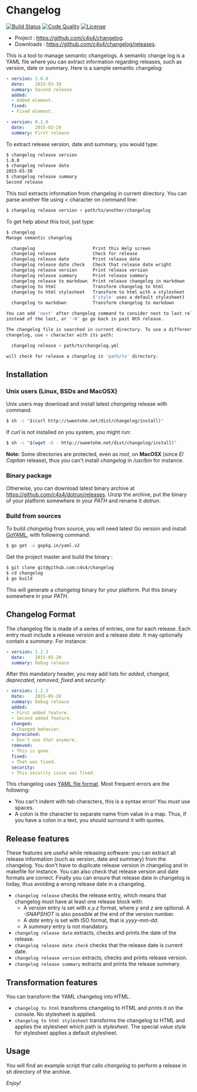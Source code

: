 # Changelog

[![Build Status](https://travis-ci.org/c4s4/changelog.svg?branch=master)](https://travis-ci.org/c4s4/changelog)
[![Code Quality](https://goreportcard.com/badge/github.com/c4s4/changelog)](https://goreportcard.com/report/github.com/c4s4/changelog)
[![License](https://img.shields.io/badge/License-Apache%202.0-blue.svg)](https://opensource.org/licenses/Apache-2.0)
<!--
[![Coverage Report](https://coveralls.io/repos/github/c4s4/changelog/badge.svg?branch=master)](https://coveralls.io/github/c4s4/changelog?branch=master)
-->

- Project : <https://github.com/c4s4/changelog>.
- Downloads : <https://github.com/c4s4/changelog/releases>.

This is a tool to manage semantic changelogs. A semantic change log is a YAML file where you can extract information regarding releases, such as version, date or summary. Here is a sample semantic changelog:

```yaml
- version: 1.0.0
  date:    2015-03-30
  summary: Second release
  added:
  - Added element.
  fixed:
  - Fixed element.

- version: 0.1.0
  date:    2015-03-29
  summary: First release
```

To extract release version, date and summary, you would type:

```bash
$ changelog release version
1.0.0
$ changelog release date
2015-03-30
$ changelog release summary
Second release
```

This tool extracts information from changelog in current directory. You can parse another file using *<* character on command line:

```bash
$ changelog release version < path/to/another/changelog
```

To get help about this tool, just type:

```bash
$ changelog
Manage semantic changelog

  changelog                      Print this Help screen
  changelog release              Check for release
  changelog release date         Print release date
  changelog release date check   Check that release date wright
  changelog release version      Print release version
  changelog release summary      Print release summary
  changelog release to markdown  Print release changelog in markdown
  changelog to html              Transform changelog to html
  changelog to html stylesheet   Transform to html with a stylesheet
                                 ('style' uses a default stylesheet)
  changelog to markdown          Transform changelog to markdown

You can add 'next' after changelog command to consider next to last release
instead of the last, or '-N' go go back in past Nth release.

The changelog file is searched in current directory. To use a different
changelog, use < character with its path:

  changelog release < path/to/changelog.yml

will check for release a changelog in 'path/to' directory.
```

## Installation

### Unix users (Linux, BSDs and MacOSX)

Unix users may download and install latest *changelog* release with command:

```bash
$ sh -c "$(curl http://sweetohm.net/dist/changelog/install)"
```

If *curl* is not installed on you system, you might run:

```bash
$ sh -c "$(wget -O - http://sweetohm.net/dist/changelog/install)"
```

**Note:** Some directories are protected, even as *root*, on **MacOSX** (since *El Capitan* release), thus you can't install *changelog* in */usr/bin* for instance.

### Binary package

Otherwise, you can download latest binary archive at <https://github.com/c4s4/dotrun/releases>. Unzip the archive, put the binary of your platform somewhere in your *PATH* and rename it *dotrun*.

### Build from sources

To build *changelog* from source, you will need latest Go version and install [GoYAML](http://gopkg.in/yaml.v2), with following command:

```bash
$ go get -u gopkg.in/yaml.v2
```

Get the project master and build the binary :

```bash
$ git clone git@github.com:c4s4/changelog
$ cd changelog
$ go build
```

This will generate a *changelog* binary for your platform. Put this binary somewhere in your *PATH*.

## Changelog Format

The changelog file is made of a series of entries, one for each release. Each entry must include a release *version* and a release *date*. It may optionally contain a *summary*. For instance:

```yaml
- version: 1.2.3
  date:    2015-05-28
  summary: Debug release
```

After this mandatory header, you may add lists for *added*, *changed*, *deprecated*, *removed*, *fixed* and *security*:

```yaml
- version: 1.2.3
  date:    2015-05-28
  summary: Debug release
  added:
  - First added feature.
  - Second added feature.
  changed:
  - Changed behavior.
  deprecated:
  - Don't use that anymore.
  removed:
  - This is gone.
  fixed:
  - That was fixed.
  security:
  - This security issue was fixed.
```

This changelog uses [YAML file format](http://yaml.org/spec/1.2/spec.html). Most frequent errors are the following:

- You can't indent with tab characters, this is a syntax error! You *must* use spaces.
- A colon is the character to separate name from value in a map. Thus, if you have a colon in a text, you should surround it with quotes.

## Release features

These features are useful while releasing software: you can extract all release information (such as version, date and summary) from the changelog. You don't have to duplicate release version in changelog and in makefile for instance. You can also check that release version and date formats are correct. Finally you can ensure that release date in changelog is today, thus avoiding a wrong release date in a changelog.

- `changelog release` checks the release entry, which means that changelog must have at least one release block with:
    - A *version* entry is set with *x.y.z* format, where *y* and *z* are optional. A *-SNAPSHOT* is also possible at the end of the version number.
    - A *date* entry is set with ISO format, that is *yyyy-mm-dd*.
    - A *summary* entry is not mandatory.
- `changelog release date` extracts, checks and prints the date of the release.
- `changelog release date check` checks that the release date is current date.
- `changelog release version` extracts, checks and prints release version.
- `changelog release summary` extracts and prints the release summary.

## Transformation features

You can transform the YAML changelog into HTML.

- `changelog to html` transforms changelog to HTML and prints it on the console. No stylesheet is applied.
- `changelog to html stylesheet` transforms the changelog to HTML and applies the stylesheet which path is *stylesheet*. The special value *style* for stylesheet applies a default stylesheet.

## Usage

You will find an example script that calls *changelog* to perform a release in *sh* directory of the archive.

*Enjoy!*
